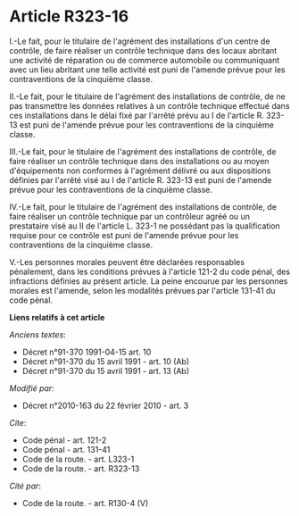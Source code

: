 # Article R323-16

I.-Le fait, pour le titulaire de l'agrément des installations d'un centre de contrôle, de faire réaliser un contrôle
technique dans des locaux abritant une activité de réparation ou de commerce automobile ou communiquant avec un lieu abritant
une telle activité est puni de l'amende prévue pour les contraventions de la cinquième classe. 

II.-Le fait, pour le titulaire de l'agrément des installations de contrôle, de ne pas transmettre les données relatives à un
contrôle technique effectué dans ces installations dans le délai fixé par l'arrêté prévu au I de l'article R. 323-13 est puni
de l'amende prévue pour les contraventions de la cinquième classe. 

III.-Le fait, pour le titulaire de l'agrément des installations de contrôle, de faire réaliser un contrôle technique dans des
installations ou au moyen d'équipements non conformes à l'agrément délivré ou aux dispositions définies par l'arrêté visé au
I de l'article R. 323-13 est puni de l'amende prévue pour les contraventions de la cinquième classe. 

IV.-Le fait, pour le titulaire de l'agrément des installations de contrôle, de faire réaliser un contrôle technique par un
contrôleur agréé ou un prestataire visé au II de l'article L. 323-1 ne possédant pas la qualification requise pour ce
contrôle est puni de l'amende prévue pour les contraventions de la cinquième classe.

V.-Les personnes morales peuvent être déclarées responsables pénalement, dans les conditions prévues à l'article 121-2 du
code pénal, des infractions définies au présent article. La peine encourue par les personnes morales est l'amende, selon les
modalités prévues par l'article 131-41 du code pénal.

**Liens relatifs à cet article**

_Anciens textes_:

  - Décret n°91-370 1991-04-15 art. 10
  - Décret n°91-370 du 15 avril 1991 - art. 10 (Ab)
  - Décret n°91-370 du 15 avril 1991 - art. 13 (Ab)

_Modifié par_:

  - Décret n°2010-163 du 22 février 2010 - art. 3

_Cite_:

  - Code pénal - art. 121-2
  - Code pénal - art. 131-41
  - Code de la route. - art. L323-1
  - Code de la route. - art. R323-13

_Cité par_:

  - Code de la route. - art. R130-4 (V)
